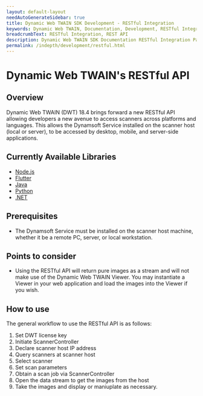```yaml
---
layout: default-layout
needAutoGenerateSidebar: true
title: Dynamic Web TWAIN SDK Development - RESTful Integration
keywords: Dynamic Web TWAIN, Documentation, Development, RESTful Integration
breadcrumbText: RESTful Integration, REST API
description: Dynamic Web TWAIN SDK Documentation RESTful Integration Page
permalink: /indepth/development/restful.html
---
```


# Dynamic Web TWAIN's RESTful API

## Overview
Dynamic Web TWAIN (DWT) 18.4 brings forward a new RESTful API allowing developers a new avenue to access scanners across platforms and languages. This allows the Dynamsoft Service installed on the scanner host (local or server), to be accessed by desktop, mobile, and server-side applications.

## Currently Available Libraries
- [Node.js](https://github.com/yushulx/dynamsoft-service-REST-API)
- [Flutter](https://github.com/yushulx/flutter_twain_scanner)
- [Java](https://github.com/tony-xlh/JavaFX-Document-Scanner)
- [Python](https://github.com/yushulx/twain-wia-sane-scanner)
- [.NET](https://github.com/yushulx/dotnet-twain-wia-sane-scanner)

## Prerequisites
- The Dynamsoft Service must be installed on the scanner host machine, whether it be a remote PC, server, or local workstation.

## Points to consider
- Using the RESTful API will return pure images as a stream and will not make use of the Dynamic Web TWAIN Viewer. You may instantiate a Viewer in your web application and load the images into the Viewer if you wish.

## How to use
The general workflow to use the RESTful API is as follows:
1. Set DWT license key
2. Initiate ScannerController
3. Declare scanner host IP address
4. Query scanners at scanner host
5. Select scanner
6. Set scan parameters
7. Obtain a scan job via ScannerController
8. Open the data stream to get the images from the host
9. Take the images and display or maniuplate as necessary. 